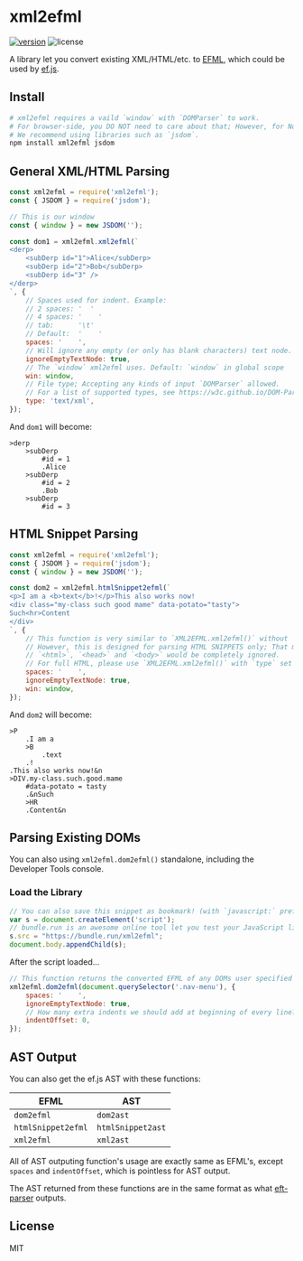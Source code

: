 # xml2efml

[![version](https://img.shields.io/npm/v/xml2efml.svg)](https://www.npmjs.com/package/xml2efml) ![license](https://img.shields.io/npm/l/xml2efml.svg)

A library let you convert existing XML/HTML/etc. to [EFML](https://ef.js.org/#!guides/efml), which could be used by [ef.js](https://ef.js.org).

## Install

```bash
# xml2efml requires a vaild `window` with `DOMParser` to work.
# For browser-side, you DO NOT need to care about that; However, for Node.js, you need to.
# We recommend using libraries such as `jsdom`.
npm install xml2efml jsdom
```

## General XML/HTML Parsing

```javascript
const xml2efml = require('xml2efml');
const { JSDOM } = require('jsdom');

// This is our window
const { window } = new JSDOM('');

const dom1 = xml2efml.xml2efml(`
<derp>
    <subDerp id="1">Alice</subDerp>
    <subDerp id="2">Bob</subDerp>
    <subDerp id="3" />
</derp>
`, {
    // Spaces used for indent. Example:
    // 2 spaces: '  '
    // 4 spaces: '    '
    // tab:      '\t'
    // Default:  '    '
    spaces: '    ',
    // Will ignore any empty (or only has blank characters) text node. Default: true
    ignoreEmptyTextNode: true,
    // The `window` xml2efml uses. Default: `window` in global scope
    win: window,
    // File type; Accepting any kinds of input `DOMParser` allowed.
    // For a list of supported types, see https://w3c.github.io/DOM-Parsing/#the-domparser-interface
    type: 'text/xml',
});
```

And `dom1` will become:

```
>derp
    >subDerp
        #id = 1
        .Alice
    >subDerp
        #id = 2
        .Bob
    >subDerp
        #id = 3
```

## HTML Snippet Parsing

```javascript
const xml2efml = require('xml2efml');
const { JSDOM } = require('jsdom');
const { window } = new JSDOM('');

const dom2 = xml2efml.htmlSnippet2efml(`
<p>I am a <b>text</b>!</p>This also works now!
<div class="my-class such good mame" data-potato="tasty">
Such<hr>Content
</div>
`, {
    // This function is very similar to `XML2EFML.xml2efml()` without `type` argument;
    // However, this is designed for parsing HTML SNIPPETS only; That means if you input a full HTML,
    // `<html>`, `<head>` and `<body>` would be completely ignored.
    // For full HTML, please use `XML2EFML.xml2efml()` with `type` set to `text/html` instead.
    spaces: '    ',
    ignoreEmptyTextNode: true,
    win: window,
});
```

And `dom2` will become:

```
>P
    .I am a 
    >B
        .text
    .!
.This also works now!&n
>DIV.my-class.such.good.mame
    #data-potato = tasty
    .&nSuch
    >HR
    .Content&n
```

## Parsing Existing DOMs

You can also using `xml2efml.dom2efml()` standalone, including the Developer Tools console.

### Load the Library

```javascript
// You can also save this snippet as bookmark! (with `javascript:` prefix)
var s = document.createElement('script');
// bundle.run is an awesome online tool let you test your JavaScript libraries on the fly. Be sure check it out!
s.src = "https://bundle.run/xml2efml";
document.body.appendChild(s);
```

After the script loaded...

```javascript
// This function returns the converted EFML of any DOMs user specified
xml2efml.dom2efml(document.querySelector('.nav-menu'), {
    spaces: '    ',
    ignoreEmptyTextNode: true,
    // How many extra indents we should add at beginning of every line?
    indentOffset: 0,
});
```

## AST Output

You can also get the ef.js AST with these functions:

| EFML | AST |
| - | - |
| `dom2efml` | `dom2ast` |
| `htmlSnippet2efml` | `htmlSnippet2ast` |
| `xml2efml` | `xml2ast` |

All of AST outputing function's usage are exactly same as EFML's, except `spaces` and `indentOffset`, which is pointless for AST output.

The AST returned from these functions are in the same format as what [eft-parser](https://www.npmjs.com/package/eft-parser) outputs.

## License

MIT
